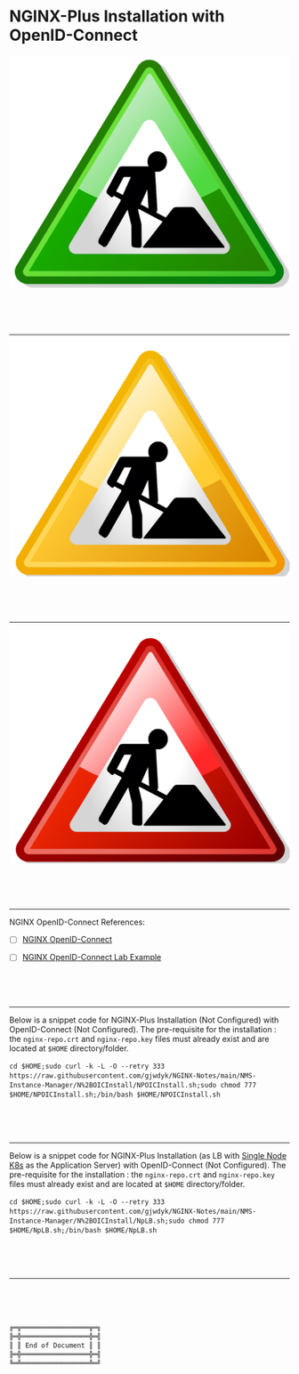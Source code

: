 # NGINX-Plus Installation with OpenID-Connect

![Under Construction Green](../../Image/UnderConstructionGreen.svg)

<br><br><br>

***

![Under Construction Yellow](../../Image/UnderConstructionYellow.svg)

<br><br><br>

***

![Under Construction Red](../../Image/UnderConstructionRed.svg)

<br><br><br>

***

NGINX OpenID-Connect References:
- [ ] [NGINX OpenID-Connect](https://github.com/nginxinc/nginx-openid-connect)
- [ ] [NGINX OpenID-Connect Lab Example](https://clouddocs.f5.com/training/community/nginx/html/class9/class9.html)



<br><br><br>

***

Below is a snippet code for NGINX-Plus Installation (Not Configured) with OpenID-Connect (Not Configured). The pre-requisite for the installation : the `nginx-repo.crt` and `nginx-repo.key` files must already exist and are located at `$HOME` directory/folder.

`cd $HOME;sudo curl -k -L -O --retry 333 https://raw.githubusercontent.com/gjwdyk/NGINX-Notes/main/NMS-Instance-Manager/N%2BOICInstall/NPOICInstall.sh;sudo chmod 777 $HOME/NPOICInstall.sh;/bin/bash $HOME/NPOICInstall.sh`



<br><br><br>

***

Below is a snippet code for NGINX-Plus Installation (as LB with [Single Node K8s](../K8sServer#single-node-cluster) as the Application Server) with OpenID-Connect (Not Configured). The pre-requisite for the installation : the `nginx-repo.crt` and `nginx-repo.key` files must already exist and are located at `$HOME` directory/folder.

`cd $HOME;sudo curl -k -L -O --retry 333 https://raw.githubusercontent.com/gjwdyk/NGINX-Notes/main/NMS-Instance-Manager/N%2BOICInstall/NpLB.sh;sudo chmod 777 $HOME/NpLB.sh;/bin/bash $HOME/NpLB.sh`



<br><br><br>

***

<br><br><br>
```
╔═╦═════════════════╦═╗
╠═╬═════════════════╬═╣
║ ║ End of Document ║ ║
╠═╬═════════════════╬═╣
╚═╩═════════════════╩═╝
```
<br><br><br>


